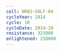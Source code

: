 ```yaml
---
cell: NR02-GOLF-04
cycleYear: 2014
cycle: 10
cycleDate: 2014-10
resistance: 323000
enlightened: 258000 
---
```

      